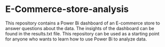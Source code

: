 # E-Commerce-store-analysis
This repository contains a Power Bi dashboard of an E-commerce store to answer questions about the data. The insights of the dashboard can be found in the results.txt file. This repository can be used as a starting point for anyone who wants to learn how to use Power Bi to analyze data.
